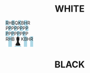 <!DOCTYPE html>
<html lang="en">
<head><title>Chess game</title>
<style>
#flex,#flex1,#flex2,#flex3,#flex4,#flex5,#flex6,#flex7{
    display: flex;
    margin-left:10%;
    margin-right:10%;
    
}

.square{ height: 40px; width:40px;}
.black{ background-color: lightblue;}
.white{ background-color: white;}
</style>
</head>

<body>
<h1 style = "text-align:center;font-size:2em;"> WHITE</h1>

<div id = "flex">
<div class = "square black" id = "1">R</div>
<div class = "square white" id = "2">H</div>
<div class = "square black" id = "3">B</div>
<div class = "square white" id = "4">Q</div>
<div class = "square black" id = "5">K</div>
<div class = "square white" id = "6">B</div>
<div class = "square black" id = "7">H</div>
<div class = "square white" id = "8">R</div>
</div>

<div id = "flex1">
<div class = "square white" id = "9">P</div>
<div class = "square black" id = "10">P</div>
<div class = "square white" id = "11">P</div>
<div class = "square black" id = "12">P</div>
<div class = "square white" id = "13">P</div>
<div class = "square black" id = "14">P</div>
<div class = "square white" id = "15">P</div>
<div class = "square black" id="16">P</div>
</div>

<div id = "flex2">
<div class = "square black" id = "17"> </div>
<div class = "square white" id = "18"> </div>
<div class = "square black" id = "19"> </div>
<div class = "square white" id = "20"> </div>
<div class = "square black" id = "21"> </div>
<div class = "square white" id = "22"> </div>
<div class = "square black" id = "23"> </div>
<div class = "square white" id = "24"> </div>
</div>

<div id = "flex3">
<div class = "square white" id= "25"> </div>
<div class = "square black" id = "26"> </div>
<div class = "square white" id = "27"> </div>
<div class = "square black" id = "28"> </div>
<div class = "square white" id = "29"> </div>
<div class = "square black" id = "30"> </div>
<div class = "square white" id = "31"> </div>
<div class = "square black" id = "32"> </div>
</div>

<div id="flex4">
<div class = "square black" id = "33"> </div>
<div class = "square white" id = "34"> </div>
<div class = "square black" id = "35"> </div>
<div class = "square white" id = "36"> </div>
<div class = "square black" id = "37"> </div>
<div class = "square white" id = "38"> </div>
<div class = "square black" id = "39"> </div>
<div class = "square white" id = "40"> </div>
</div>

<div id="flex5">
<div class = "square white" id= "41"> </div>
<div class = "square black" id = "42"> </div>
<div class = "square white" id = "43"> </div>
<div class = "square black" id = "44"> </div>
<div class = "square white" id = "45"> </div>
<div class = "square black" id = "46"> </div>
<div class = "square white" id = "47"> </div>
<div class = "square black" id = "48"> </div>
</div>

<div id="flex6">
<div class = "square black" id = "49">P</div>
<div class = "square white" id = "50">P</div>
<div class = "square black" id = "51">P</div>
<div class = "square white" id = "52">P</div>
<div class = "square black" id = "53">P</div>
<div class = "square white" id = "54">P</div>
<div class = "square black" id = "55">P</div>
<div class = "square white" id = "56">P</div>
</div>

<div id="flex7">
<div class = "square white" id = "57">R</div>
<div class = "square black" id = "58">H</div>
<div class = "square white" id = "59">B</div>
<div class = "square black" id = "60"><img src = "blackqueen.png" height = "30" width= "20"></div>
<div class = "square white" id = "61">K</div>
<div class = "square black" id = "62">B</div>
<div class = "square white" id = "63">H</div>
<div class = "square black" id = "64">R</div>
</div>

<h1 style = "text-align:center;font-size:2em;"> BLACK</h1>
</body>
</html>
